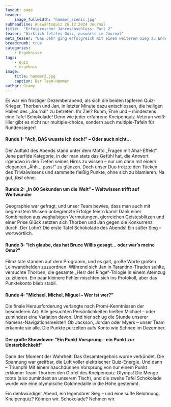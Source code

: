 ```yaml
---
layout: page
header:
    image_fullwidth: "hammer_scenic.jpg"
subheadline: Auswärtsquiz 26.12.2024 Journal
title:  "Erfolgreicher Jahresabschluss: Part 2"
teaser: "Wirklich letztes Quiz, auswärts im Journal"
meta_teaser: "Das Jahr ging erfolgreich mit einem weiteren Sieg zu Ende"
breadcrumb: true
categories:
    - Ergebnisse
tags:
    - quiz
    - ergebnis
image:
    title: hammer2.jpg
    caption: Der Team-Hammer
author: Gramy
---
```


Es war ein frostiger Dezemberabend, als sich die beiden tapferen Quiz-Krieger, Thorben und Jan, in letzter Minute dazu entschlossen, die heiligen Hallen des „Journal“ zu betreten.
 Ihr Ziel? 
Ruhm, Ehre und – mindestens eine Tafel Schokolade! Denn wie jeder erfahrene Kneipenquiz-Veteran weiß: Hier gibt es nicht nur multiple-choice, sondern auch multiple-Tafeln für Rundensieger!

#### Runde 1: "Ach, DAS wusste ich doch!" – Oder auch nicht…

Der Auftakt des Abends stand unter dem Motto „Fragen mit Aha!-Effekt“. 
Jene perfide Kategorie, in der man stets das Gefühl hat, die Antwort irgendwo in den Tiefen seines Hirns zu wissen – nur um dann mit einem eleganten „Ähh… pass!“ zu glänzen. 
Doch unser Duo trotzte den Tücken des Trivialwissens und sammelte fleißig Punkte, ohne sich zu blamieren. 
Na gut, *fast* ohne.

#### Runde 2: „In 80 Sekunden um die Welt“ – Weltwissen trifft auf Weltwunder

Geographie war gefragt, und unser Team bewies, dass man auch mit begrenztem Wissen unbegrenzte Erfolge feiern kann! 
Dank einer Kombination aus waghalsigen Vermutungen, glorreichen Geistesblitzen und einer Prise Glück setzten sich Thorben und Jan gegen die Konkurrenz durch. 
Der Lohn? 
Die erste Tafel Schokolade des Abends! 
Ein süßer Sieg – wortwörtlich.

#### Runde 3: "Ich glaube, das hat Bruce Willis gesagt… oder war’s meine Oma?"

Filmzitate standen auf dem Programm, und es galt, große Worte großen Leinwandhelden zuzuordnen. 
Während sich Jan in Tarantino-Tiraden suhlte, versuchte Thorben, die gesamte „Herr der Ringe“-Trilogie in einem Atemzug zu zitieren. 
Ein paar kleinere Fehler mischten sich ins Protokoll, aber das Punktekonto blieb stabil.

#### Runde 4: "Michael, Michel, Miguel – Wer ist wer?"

Die finale Herausforderung verlangte nach Promi-Kenntnissen der besonderen Art: Alle gesuchten Persönlichkeiten hießen Michael – oder zumindest eine Variation davon. 
Und hier schlug die Stunde unserer Namens-Navigationsmeister! 
Ob Jackson, Jordan oder Myers – unser Team erkannte sie alle. 
Die Punkte purzelten aufs Konto wie Schnee im Dezember.

#### Der große Showdown: "Ein Punkt Vorsprung – ein Punkt zur Unsterblichkeit!"

Dann der Moment der Wahrheit: Das Gesamtergebnis wurde verkündet. 
Die Spannung war greifbar, die Luft voller elektrischer Quiz-Energie. 
Und dann – Triumph! 
Mit einem hauchdünnen Vorsprung von nur einem Punkt erklomm Team Thorben den Gipfel des Kneipenquiz-Olymps! 
Die Menge tobte (also zumindest an unserem Tisch), und die zweite Tafel Schokolade wurde wie eine olympische Goldmedaille in die Höhe gestemmt.

Ein denkwürdiger Abend, ein legendärer Sieg – und eine süße Belohnung. Kneipenquiz? Können wir. Schokolade? Nehmen wir.

